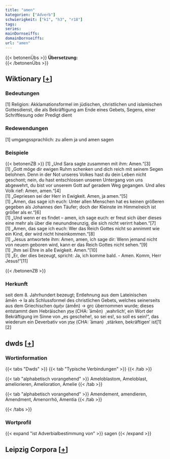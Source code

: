 ```yaml
---
title: "amen"
kategorien: ["Adverb"]
schwierigkeit: ["k1", "h3", "r18"]
tags:
series:
mainDornseiffs:
domainDornseiffs:
url: "amen"
---
```


{{< betonenÜbs >}}
**Übersetzung:**  
{{< /betonenÜbs >}}

## Wiktionary [[+](https://de.wiktionary.org/wiki/amen)]

### Bedeutungen
[1] Religion: Akklamationsformel im jüdischen, christlichen und islamischen Gottesdienst, die als Bekräftigung am Ende eines Gebets, Segens, einer Schriftlesung oder Predigt dient  

### Redewendungen
[1] umgangssprachlich: zu allem ja und amen sagen  

### Beispiele
{{< betonenZB >}}
[1] „Und Sara sagte zusammen mit ihm: Amen.“[3]  
[1] „Gott möge dir ewigen Ruhm schenken und dich reich mit seinem Segen belohnen. Denn in der Not unseres Volkes hast du dein Leben nicht geschont; nein, du hast entschlossen unseren Untergang von uns abgewehrt, du bist vor unserem Gott auf geradem Weg gegangen. Und alles Volk rief: Amen, amen.“[4]  
[1] „Gepriesen sei der Herr in Ewigkeit. Amen, ja amen.“[5]  
[1] „Amen, das sage ich euch: Unter allen Menschen hat es keinen größeren gegeben als Johannes den Täufer; doch der Kleinste im Himmelreich ist größer als er.“[6]  
[1] „Und wenn er es findet – amen, ich sage euch: er freut sich über dieses eine mehr als über die neunundneunzig, die sich nicht verirrt haben.“[7]  
[1] „Amen, das sage ich euch: Wer das Reich Gottes nicht so annimmt wie ein Kind, der wird nicht hineinkommen.“[8]  
[1] „Jesus antwortete ihm: Amen, amen, ich sage dir: Wenn jemand nicht von neuem geboren wird, kann er das Reich Gottes nicht sehen.“[9]  
[1] „Ihm sei Ehre in alle Ewigkeit. Amen.“[10]  
[1] „Er, der dies bezeugt, spricht: Ja, ich komme bald. - Amen. Komm, Herr Jesus!“[11]  

{{< /betonenZB >}}
### Herkunft
seit dem 8. Jahrhundert bezeugt; Entlehnung aus dem Lateinischen āmēn → la als Schlussformel des christlichen Gebets, welches seinerseits aus dem Griechischen ἀμήν (ámḗn) → grc übernommen wurde; dieses entstammt dem Hebräischen אָמֵן‎ (CHA: ʾāmēn)  ‚wahrlich‘, ein Wort der Bekräftigung im Sinne von „es geschehe!, so sei es!, so soll es sein!“, das wiederum ein Deverbativ von אָמִן‎ (CHA: ʾāman)  ‚stärken, bekräftigen‘ ist[1][2]  



## dwds [[+](https://www.dwds.de/wb/amen)]

### Wortinformation
{{< tabs "Dwds" >}}
{{< tab "Typische Verbindungen" >}}
{{< /tab >}}

{{< tab "alphabetisch vorangehend" >}}
Ameloblastom, Ameloblast, ameliorieren, Amelioration, Amelie
{{< /tab >}}

{{< tab "alphabetisch vorangehend" >}}
Amendement, amendieren, Amendment, Amenorrhö, Amentia
{{< /tab >}}

{{< /tabs >}}

### Wortprofil
{{< expand "ist Adverbialbestimmung von" >}} sagen {{< /expand >}}

## Leipzig Corpora [[+](https://corpora.uni-leipzig.de/en/res?word=amen&corpusId=deu_newscrawl-public_2018)]

